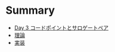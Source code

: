 # Summary

* [Day 3 コードポイントとサロゲートペア](README.md)
* [理論](doc/theory.md)
* [実装](doc/implementation.md)
